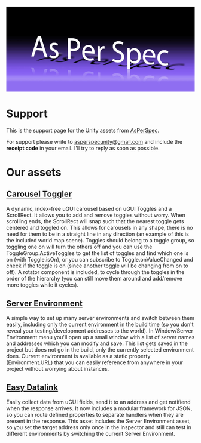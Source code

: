 

![title](/images/AsPerSpec-big.jpg)

# Support

This is the support page for the Unity assets from [AsPerSpec](https://assetstore.unity.com/publishers/13320).

For support please write to [asperspecunity@gmail.com](mailto:asperspecunity@gmail.com) and include the **receipt code** in your email. I'll try to reply as soon as possible.

# Our assets

## [Carousel Toggler](https://assetstore.unity.com/packages/tools/gui/carousel-toggler-36671)
A dynamic, index-free  uGUI carousel based on uGUI Toggles and a ScrollRect. It allows you to add and remove toggles without worry.
When scrolling ends, the ScrollRect will snap such that the nearest toggle gets centered and toggled on.
This allows for carousels in any shape, there is no need for them to be in a straight line in any direction (an example of this is the included world map scene).
Toggles should belong to a toggle group, so toggling one on will turn the others off and you can use the ToggleGroup.ActiveToggles to get the list of toggles and find which one is on (with Toggle.isOn), or you can subscribe to Toggle.onValueChanged and check if the toggle is on (since another toggle will be changing from on to off).
A rotator component is included, to cycle through the toggles in the order of the hierarchy (you can still move them around and add/remove more toggles while it cycles).

## [Server Environment](https://assetstore.unity.com/packages/tools/utilities/server-environment-45991)
A simple way to set up many server environments and switch between them easily, including only the current environment in the build time (so you don't reveal your testing/development addresses to the world).
In Window/Server Environment menu you'll open up a small window with a list of server names and addresses which you can modify and save. This list gets saved in the project but does not go in the build, only the currently selected environment does.
Current environment is available as a static property (Environment.URL) that you can easily reference from anywhere in your project without worrying about instances.

## [Easy Datalink](https://assetstore.unity.com/packages/tools/network/easy-datalink-45454)
Easily collect data from uGUI fields, send it to an address and get notifiend when the response arrives. It now includes a modular framework for JSON, so you can route defined properties to separate handlers when they are present in the response.
This asset includes the Server Environment asset, so you set the target address only once in the inspector and still can test in different environments by switching the current Server Environment.
